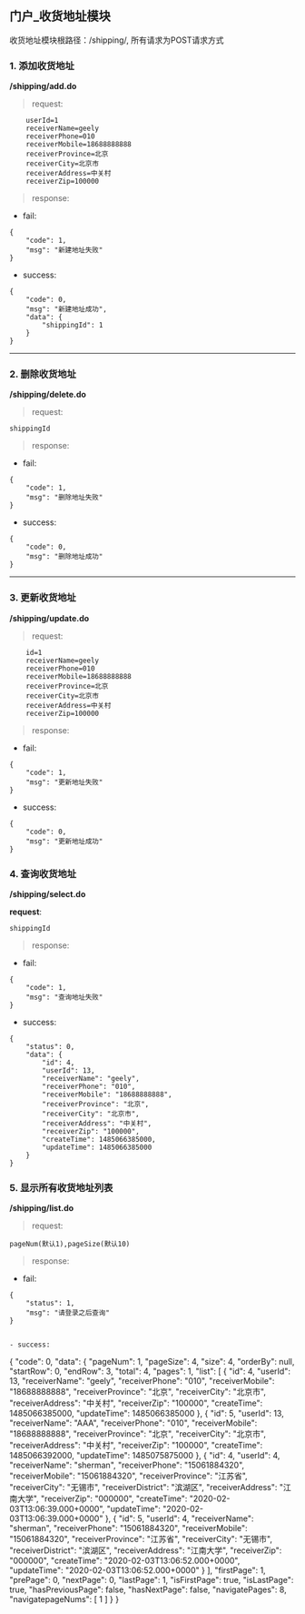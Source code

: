 ## 门户_收货地址模块

收货地址模块根路径：/shipping/, 所有请求为POST请求方式

### 1. 添加收货地址
**/shipping/add.do**

>request: 

```
	userId=1
	receiverName=geely
	receiverPhone=010
	receiverMobile=18688888888
	receiverProvince=北京
	receiverCity=北京市
	receiverAddress=中关村
	receiverZip=100000
```

>response:

- fail:
```
{
    "code": 1,
    "msg": "新建地址失败"
}
```

- success:
```
{
    "code": 0,
    "msg": "新建地址成功",
    "data": {
        "shippingId": 1
    }
}
```

---


### 2. 删除收货地址
**/shipping/delete.do**

>request: 

```
shippingId
```

>response:

- fail:
```
{
    "code": 1,
    "msg": "删除地址失败"
}
```

- success:
```
{
    "code": 0,
    "msg": "删除地址成功"
}
```

------

### 3. 更新收货地址
**/shipping/update.do**

>request: 

```
	id=1
	receiverName=geely
	receiverPhone=010
	receiverMobile=18688888888
	receiverProvince=北京
	receiverCity=北京市
	receiverAddress=中关村
	receiverZip=100000
```


>response:
- fail:
```
{
    "code": 1,
    "msg": "更新地址失败"
}
```

- success:
```
{
    "code": 0,
    "msg": "更新地址成功"
}
```

### 4. 查询收货地址
**/shipping/select.do**

**request**:

```
shippingId
```

>response:

- fail:
```
{
    "code": 1,
    "msg": "查询地址失败"
}
```

- success:
```
{
    "status": 0,
    "data": {
        "id": 4,
        "userId": 13,
        "receiverName": "geely",
        "receiverPhone": "010",
        "receiverMobile": "18688888888",
        "receiverProvince": "北京",
        "receiverCity": "北京市",
        "receiverAddress": "中关村",
        "receiverZip": "100000",
        "createTime": 1485066385000,
        "updateTime": 1485066385000
    }
}
```


### 5. 显示所有收货地址列表
**/shipping/list.do**

>request: 

```
pageNum(默认1),pageSize(默认10)
```

>response:

- fail:
```
{
    "status": 1,
    "msg": "请登录之后查询"
}
```
```

- success:
```
{
    "code": 0,
    "data": {
        "pageNum": 1,
        "pageSize": 4,
        "size": 4,
        "orderBy": null,
        "startRow": 0,
        "endRow": 3,
        "total": 4,
        "pages": 1,
        "list": [
            {
                "id": 4,
                "userId": 13,
                "receiverName": "geely",
                "receiverPhone": "010",
                "receiverMobile": "18688888888",
                "receiverProvince": "北京",
                "receiverCity": "北京市",
                "receiverAddress": "中关村",
                "receiverZip": "100000",
                "createTime": 1485066385000,
                "updateTime": 1485066385000
            },
            {
              "id": 5,
                "userId": 13,
                "receiverName": "AAA",
                "receiverPhone": "010",
                "receiverMobile": "18688888888",
                "receiverProvince": "北京",
                "receiverCity": "北京市",
                "receiverAddress": "中关村",
                "receiverZip": "100000",
                "createTime": 1485066392000,
                "updateTime": 1485075875000
            },
            {
                "id": 4,
                "userId": 4,
                "receiverName": "sherman",
                "receiverPhone": "15061884320",
                "receiverMobile": "15061884320",
                "receiverProvince": "江苏省",
                "receiverCity": "无锡市",
                "receiverDistrict": "滨湖区",
                "receiverAddress": "江南大学",
                "receiverZip": "000000",
                "createTime": "2020-02-03T13:06:39.000+0000",
                "updateTime": "2020-02-03T13:06:39.000+0000"
            },
            {
                "id": 5,
                "userId": 4,
                "receiverName": "sherman",
                "receiverPhone": "15061884320",
                "receiverMobile": "15061884320",
                "receiverProvince": "江苏省",
                "receiverCity": "无锡市",
                "receiverDistrict": "滨湖区",
                "receiverAddress": "江南大学",
                "receiverZip": "000000",
                "createTime": "2020-02-03T13:06:52.000+0000",
                "updateTime": "2020-02-03T13:06:52.000+0000"
            }
        ],
        "firstPage": 1,
        "prePage": 0,
        "nextPage": 0,
        "lastPage": 1,
        "isFirstPage": true,
        "isLastPage": true,
        "hasPreviousPage": false,
        "hasNextPage": false,
        "navigatePages": 8,
        "navigatepageNums": [
            1
        ]
    }
}
```